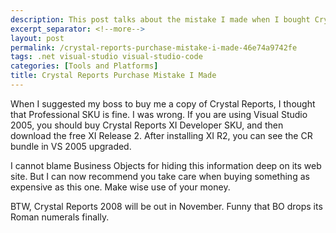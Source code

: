 ```yaml
---
description: This post talks about the mistake I made when I bought Crystal Reports.
excerpt_separator: <!--more-->
layout: post
permalink: /crystal-reports-purchase-mistake-i-made-46e74a9742fe
tags: .net visual-studio visual-studio-code
categories: [Tools and Platforms]
title: Crystal Reports Purchase Mistake I Made
---
```

When I suggested my boss to buy me a copy of Crystal Reports, I thought that Professional SKU is fine. I was wrong. If you are using Visual Studio 2005, you should buy Crystal Reports XI Developer SKU, and then download the free XI Release 2. After installing XI R2, you can see the CR bundle in VS 2005 upgraded.

I cannot blame Business Objects for hiding this information deep on its web site. But I can now recommend you take care when buying something as expensive as this one. Make wise use of your money.

BTW, Crystal Reports 2008 will be out in November. Funny that BO drops its Roman numerals finally.
<!--more-->
